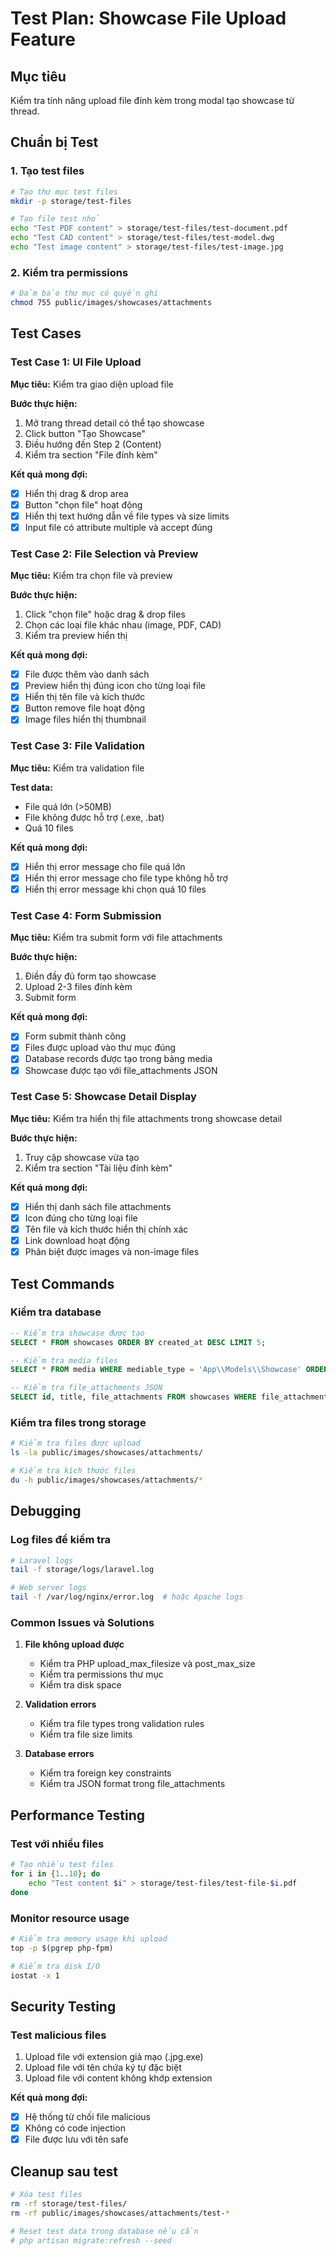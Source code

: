 # Test Plan: Showcase File Upload Feature

## Mục tiêu
Kiểm tra tính năng upload file đính kèm trong modal tạo showcase từ thread.

## Chuẩn bị Test

### 1. Tạo test files
```bash
# Tạo thư mục test files
mkdir -p storage/test-files

# Tạo file test nhỏ
echo "Test PDF content" > storage/test-files/test-document.pdf
echo "Test CAD content" > storage/test-files/test-model.dwg
echo "Test image content" > storage/test-files/test-image.jpg
```

### 2. Kiểm tra permissions
```bash
# Đảm bảo thư mục có quyền ghi
chmod 755 public/images/showcases/attachments
```

## Test Cases

### Test Case 1: UI File Upload
**Mục tiêu:** Kiểm tra giao diện upload file

**Bước thực hiện:**
1. Mở trang thread detail có thể tạo showcase
2. Click button "Tạo Showcase"
3. Điều hướng đến Step 2 (Content)
4. Kiểm tra section "File đính kèm"

**Kết quả mong đợi:**
- [x] Hiển thị drag & drop area
- [x] Button "chọn file" hoạt động
- [x] Hiển thị text hướng dẫn về file types và size limits
- [x] Input file có attribute multiple và accept đúng

### Test Case 2: File Selection và Preview
**Mục tiêu:** Kiểm tra chọn file và preview

**Bước thực hiện:**
1. Click "chọn file" hoặc drag & drop files
2. Chọn các loại file khác nhau (image, PDF, CAD)
3. Kiểm tra preview hiển thị

**Kết quả mong đợi:**
- [x] File được thêm vào danh sách
- [x] Preview hiển thị đúng icon cho từng loại file
- [x] Hiển thị tên file và kích thước
- [x] Button remove file hoạt động
- [x] Image files hiển thị thumbnail

### Test Case 3: File Validation
**Mục tiêu:** Kiểm tra validation file

**Test data:**
- File quá lớn (>50MB)
- File không được hỗ trợ (.exe, .bat)
- Quá 10 files

**Kết quả mong đợi:**
- [x] Hiển thị error message cho file quá lớn
- [x] Hiển thị error message cho file type không hỗ trợ
- [x] Hiển thị error message khi chọn quá 10 files

### Test Case 4: Form Submission
**Mục tiêu:** Kiểm tra submit form với file attachments

**Bước thực hiện:**
1. Điền đầy đủ form tạo showcase
2. Upload 2-3 files đính kèm
3. Submit form

**Kết quả mong đợi:**
- [x] Form submit thành công
- [x] Files được upload vào thư mục đúng
- [x] Database records được tạo trong bảng media
- [x] Showcase được tạo với file_attachments JSON

### Test Case 5: Showcase Detail Display
**Mục tiêu:** Kiểm tra hiển thị file attachments trong showcase detail

**Bước thực hiện:**
1. Truy cập showcase vừa tạo
2. Kiểm tra section "Tài liệu đính kèm"

**Kết quả mong đợi:**
- [x] Hiển thị danh sách file attachments
- [x] Icon đúng cho từng loại file
- [x] Tên file và kích thước hiển thị chính xác
- [x] Link download hoạt động
- [x] Phân biệt được images và non-image files

## Test Commands

### Kiểm tra database
```sql
-- Kiểm tra showcase được tạo
SELECT * FROM showcases ORDER BY created_at DESC LIMIT 5;

-- Kiểm tra media files
SELECT * FROM media WHERE mediable_type = 'App\\Models\\Showcase' ORDER BY created_at DESC LIMIT 10;

-- Kiểm tra file_attachments JSON
SELECT id, title, file_attachments FROM showcases WHERE file_attachments IS NOT NULL;
```

### Kiểm tra files trong storage
```bash
# Kiểm tra files được upload
ls -la public/images/showcases/attachments/

# Kiểm tra kích thước files
du -h public/images/showcases/attachments/*
```

## Debugging

### Log files để kiểm tra
```bash
# Laravel logs
tail -f storage/logs/laravel.log

# Web server logs
tail -f /var/log/nginx/error.log  # hoặc Apache logs
```

### Common Issues và Solutions

1. **File không upload được**
   - Kiểm tra PHP upload_max_filesize và post_max_size
   - Kiểm tra permissions thư mục
   - Kiểm tra disk space

2. **Validation errors**
   - Kiểm tra file types trong validation rules
   - Kiểm tra file size limits

3. **Database errors**
   - Kiểm tra foreign key constraints
   - Kiểm tra JSON format trong file_attachments

## Performance Testing

### Test với nhiều files
```bash
# Tạo nhiều test files
for i in {1..10}; do
    echo "Test content $i" > storage/test-files/test-file-$i.pdf
done
```

### Monitor resource usage
```bash
# Kiểm tra memory usage khi upload
top -p $(pgrep php-fpm)

# Kiểm tra disk I/O
iostat -x 1
```

## Security Testing

### Test malicious files
1. Upload file với extension giả mạo (.jpg.exe)
2. Upload file với tên chứa ký tự đặc biệt
3. Upload file với content không khớp extension

**Kết quả mong đợi:**
- [x] Hệ thống từ chối file malicious
- [x] Không có code injection
- [x] File được lưu với tên safe

## Cleanup sau test
```bash
# Xóa test files
rm -rf storage/test-files/
rm -rf public/images/showcases/attachments/test-*

# Reset test data trong database nếu cần
# php artisan migrate:refresh --seed
```
